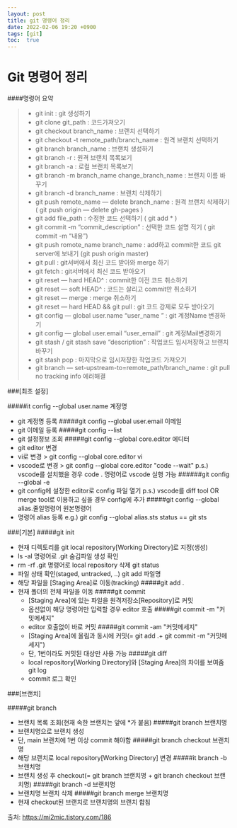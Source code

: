 ```yaml
---
layout: post
title: git 명령어 정리
date: 2022-02-06 19:20 +0900
tags: [git]
toc:  true
---
```


Git 명령어 정리
===
####명령어 요약
>- git init : git 생성하기
>- git clone git_path : 코드가져오기
>- git checkout branch_name : 브랜치 선택하기
>- git checkout -t remote_path/branch_name : 원격 브랜치 선택하기
>- git branch branch_name : 브랜치 생성하기
>- git branch -r : 원격 브랜치 목록보기
>- git branch -a : 로컬 브랜치 목록보기
>- git branch -m branch_name change_branch_name : 브랜치 이름 바꾸기
>- git branch -d branch_name : 브랜치 삭제하기
>- git push remote_name — delete branch_name : 원격 브랜치 삭제하기 ( git push origin — delete gh-pages )
>- git add file_path : 수정한 코드 선택하기 ( git add * )
>- git commit -m “commit_description” : 선택한 코드 설명 적기 ( git commit -m “내용”)
>- git push romote_name branch_name : add하고 commit한 코드 git server에 보내기 (git push origin master)
>- git pull : git서버에서 최신 코드 받아와 merge 하기
>- git fetch : git서버에서 최신 코드 받아오기
>- git reset — hard HEAD^ : commit한 이전 코드 취소하기
>- git reset — soft HEAD^ : 코드는 살리고 commit만 취소하기
>- git reset — merge : merge 취소하기
>- git reset — hard HEAD && git pull : git 코드 강제로 모두 받아오기
>- git config — global user.name “user_name ” : git 계정Name 변경하기
>- git config — global user.email “user_email” : git 계정Mail변경하기
>- git stash / git stash save “description” : 작업코드 임시저장하고 브랜치 바꾸기
>- git stash pop : 마지막으로 임시저장한 작업코드 가져오기
>- git branch — set-upstream-to=remote_path/branch_name : git pull no tracking info 에러해결

###[최초 설정]

#####it config --global user.name 계정명
  - git 계정명 등록
#####git config --global user.email 이메일
  - git 이메일 등록
#####git config --list
  - git 설정정보 조회
#####git config --global core.editor 에디터
  - git editor 변경
  - vi로 변경 > git config --global core.editor vi
  - vscode로 변경 > git config --global core.editor "code --wait"
  p.s.) vscode를 설치했을 경우 code . 명령어로 vscode 실행 가능
######git config --global -e
  - git config에 설정한 editor로 config 파일 열기
  p.s.) vscode를 diff tool OR merge tool로 이용하고 싶을 경우 config에 추가
#####git config --global alias.줄일명령어 원본명령어
  - 명령어 alias 등록
  e.g.) git config --global alias.sts status == git sts

###[기본]
#####git init
- 현재 디렉토리를 git local repository[Working Directory]로 지정(생성)  
- ls -al 명령어로 .git 숨김파일 생성 확인
- rm -rf .git 명령어로 local repository 삭제
git status
- 파일 상태 확인(staged, untracked, ..)
git add 파일명
- 해당 파일을 [Staging Area]로 이동(tracking)
#####git add .
- 현재 폴더의 전체 파일을 이동
#####git commit
  - [Staging Area]에 있는 파일을 원격저장소[Repository]로 커밋
  - 옵션없이 해당 명령어만 입력할 경우 editor 호출
#####git commit -m "커밋메세지"
  - editor 호출없이 바로 커밋
#####git commit -am "커밋메세지"
  - [Staging Area]에 올림과 동시에 커밋(= git add .+ git commit -m "커밋메세지")
  - 단, 1번이라도 커밋된 대상만 사용 가능
#####git diff
  - local repository[Working Directory]와 [Staging Area]의 차이를 보여줌
git log
  - commit 로그 확인

###[브랜치]

#####git branch
  - 브랜치 목록 조회(현재 속한 브랜치는 앞에 *가 붙음)
#####git branch 브랜치명
  - 브랜치명으로 브랜치 생성
  - 단, main 브랜치에 1번 이상 commit 해야함
#####git branch checkout 브랜치명
  - 해당 브랜치로 local repository[Working Directory] 변경
#####it branch -b 브랜치명
  - 브랜치 생성 후 checkout(= git branch 브랜치명 + git branch checkout 브랜치명)
#####git branch -d 브랜치명
  - 브랜치명 브랜치 삭제
#####git branch merge 브랜치명
  - 현재 checkout된 브랜치로 브랜치명의 브랜치 합침





출처: https://mi2mic.tistory.com/186 